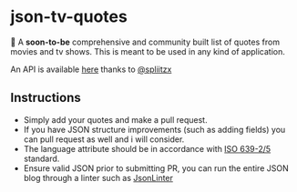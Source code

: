 # json-tv-quotes
:movie_camera: A **soon-to-be** comprehensive and community built list of quotes from movies and tv shows. This is meant to be used in any kind of application. 

An API is available [here](api/) thanks to [@spliitzx](https://github.com/spliitzx)

## Instructions
 - Simply add your quotes and make a pull request.
 - If you have JSON structure improvements (such as adding fields) you can pull request as well and i will consider.
 - The language attribute should be in accordance with [ISO 639-2/5](https://en.wikipedia.org/wiki/List_of_ISO_639-2_codes) standard. 
 - Ensure valid JSON prior to submitting PR, you can run the entire JSON blog through a linter such as [JsonLinter](https://jsonlint.com/)
